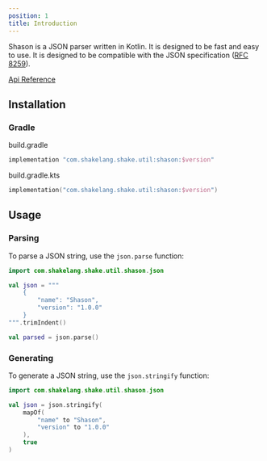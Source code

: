```yaml
---
position: 1
title: Introduction
---
```


Shason is a JSON parser written in Kotlin. It is designed to be fast and easy to use. It is designed to be
compatible with the JSON specification ([RFC 8259](https://tools.ietf.org/html/rfc8259)).

[Api Reference](https://dokka.shakelang.com/util/shason)

## Installation

### Gradle

build.gradle

```groovy
implementation "com.shakelang.shake.util:shason:$version"
```

build.gradle.kts

```kotlin
implementation("com.shakelang.shake.util:shason:$version")
```

## Usage

### Parsing

To parse a JSON string, use the `json.parse` function:

```kotlin
import com.shakelang.shake.util.shason.json

val json = """
    {
        "name": "Shason",
        "version": "1.0.0"
    }
""".trimIndent()

val parsed = json.parse()
```

### Generating

To generate a JSON string, use the `json.stringify` function:

```kotlin
import com.shakelang.shake.util.shason.json

val json = json.stringify(
    mapOf(
        "name" to "Shason",
        "version" to "1.0.0"
    ),
    true
)
```
